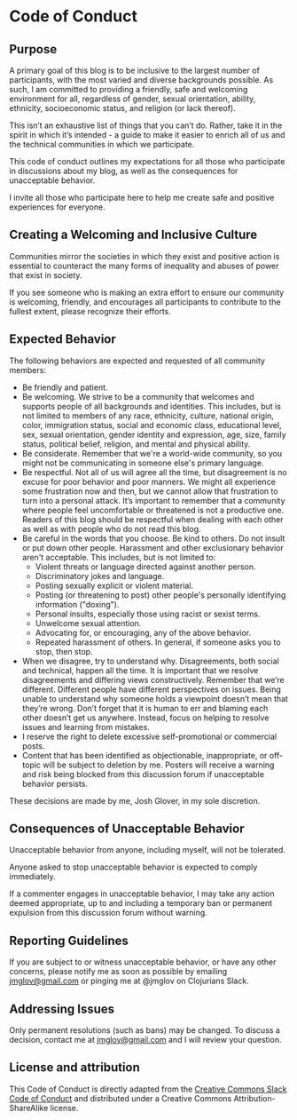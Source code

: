 # Code of Conduct

## Purpose

A primary goal of this blog is to be inclusive to the largest number of
participants, with the most varied and diverse backgrounds possible. As such, I
am committed to providing a friendly, safe and welcoming environment for all,
regardless of gender, sexual orientation, ability, ethnicity, socioeconomic
status, and religion (or lack thereof).

This isn’t an exhaustive list of things that you can’t do. Rather, take it in
the spirit in which it’s intended - a guide to make it easier to enrich all of
us and the technical communities in which we participate.

This code of conduct outlines my expectations for all those who participate in
discussions about my blog, as well as the consequences for unacceptable
behavior.

I invite all those who participate here to help me create safe and positive
experiences for everyone.

## Creating a Welcoming and Inclusive Culture

Communities mirror the societies in which they exist and positive action is
essential to counteract the many forms of inequality and abuses of power that
exist in society.

If you see someone who is making an extra effort to ensure our community is
welcoming, friendly, and encourages all participants to contribute to the
fullest extent, please recognize their efforts.

## Expected Behavior

The following behaviors are expected and requested of all community members:

* Be friendly and patient.
* Be welcoming. We strive to be a community that welcomes and supports people of
  all backgrounds and identities. This includes, but is not limited to members
  of any race, ethnicity, culture, national origin, color, immigration status,
  social and economic class, educational level, sex, sexual orientation, gender
  identity and expression, age, size, family status, political belief, religion,
  and mental and physical ability.
* Be considerate. Remember that we're a world-wide community, so you might not be
  communicating in someone else's primary language.
* Be respectful. Not all of us will agree all the time, but disagreement is no
  excuse for poor behavior and poor manners. We might all experience some
  frustration now and then, but we cannot allow that frustration to turn into a
  personal attack. It’s important to remember that a community where people feel
  uncomfortable or threatened is not a productive one. Readers of this blog
  should be respectful when dealing with each other as well as with people
  who do not read this blog.
* Be careful in the words that you choose. Be kind to others. Do not insult or
  put down other people. Harassment and other exclusionary behavior aren't
  acceptable. This includes, but is not limited to:
  * Violent threats or language directed against another person.
  * Discriminatory jokes and language.
  * Posting sexually explicit or violent material.
  * Posting (or threatening to post) other people's personally identifying
    information ("doxing").
  * Personal insults, especially those using racist or sexist terms.
  * Unwelcome sexual attention.
  * Advocating for, or encouraging, any of the above behavior.
  * Repeated harassment of others. In general, if someone asks you to stop, then
    stop.
* When we disagree, try to understand why. Disagreements, both social and
  technical, happen all the time. It is important that we resolve disagreements
  and differing views constructively. Remember that we’re different. Different
  people have different perspectives on issues. Being unable to understand why
  someone holds a viewpoint doesn’t mean that they’re wrong. Don’t forget that
  it is human to err and blaming each other doesn’t get us anywhere. Instead,
  focus on helping to resolve issues and learning from mistakes.
* I reserve the right to delete excessive self-promotional or commercial posts.
* Content that has been identified as objectionable, inappropriate, or off-topic
  will be subject to deletion by me. Posters will receive a warning and risk
  being blocked from this discussion forum if unacceptable behavior persists.

These decisions are made by me, Josh Glover, in my sole discretion. 

## Consequences of Unacceptable Behavior

Unacceptable behavior from anyone, including myself, will not be tolerated.

Anyone asked to stop unacceptable behavior is expected to comply immediately.

If a commenter engages in unacceptable behavior, I may take any action deemed
appropriate, up to and including a temporary ban or permanent expulsion from
this discussion forum without warning.

## Reporting Guidelines

If you are subject to or witness unacceptable behavior, or have any other
concerns, please notify me as soon as possible by emailing jmglov@gmail.com or
pinging me at @jmglov on Clojurians Slack.

## Addressing Issues

Only permanent resolutions (such as bans) may be changed. To discuss a decision,
contact me at jmglov@gmail.com and I will review your question.

## License and attribution

This Code of Conduct is directly adapted from the [Creative Commons Slack Code
of Conduct](https://wiki.creativecommons.org/wiki/Slack/Code_of_Conduct) and
distributed under a Creative Commons Attribution-ShareAlike license.
